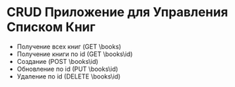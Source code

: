 # CRUD Приложение для Управления Списком Книг


- Получение всех книг (GET \books)
- Получение книги по id (GET \books\id)
- Создание (POST \books\id)
- Обновление  по id (PUT \books\id)
- Удаление  по id (DELETE  \books\id)

